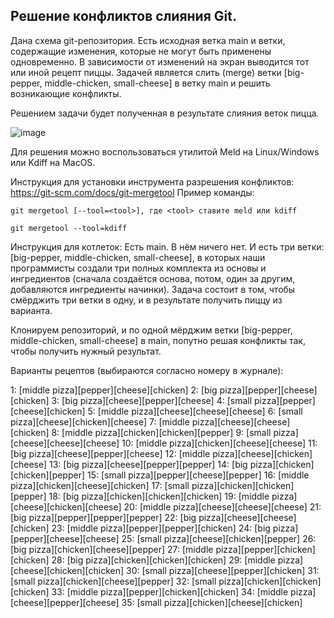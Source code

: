 ## Решение конфликтов слияния Git.

Дана схема git-репозитория. Есть исходная ветка main и ветки, содержащие изменения, которые не могут быть применены одновременно. В зависимости от изменений на экран выводится тот или иной рецепт пиццы.
Задачей является слить (merge) ветки [big-pepper, middle-chicken, small-cheese] в ветку main и решить возникающие конфликты. 

Решением задачи будет полученная в результате слияния веток пицца.

![image](https://github.com/CAT-labs-2024-spring/git_merge_conflict_resolve/assets/48153069/fffe0f12-a957-42cb-8913-c66d69ff7fae)

Для решения можно воспользоваться утилитой Meld на Linux/Windows или Kdiff на MacOS.

Инструкция для установки инструмента разрешения конфликтов: https://git-scm.com/docs/git-mergetool
Пример команды:

```
git mergetool [--tool=<tool>], где <tool> ставите meld или kdiff
```
```
git mergetool --tool=kdiff
```

Инструкция для котлеток:
Есть main. В нём ничего нет. И есть три ветки: [big-pepper, middle-chicken, small-cheese], в которых наши программисты создали три полных комплекта из основы и ингредиентов (сначала создаётся основа, потом, один за другим, добавляются ингредиенты начинки). 
Задача состоит в том, чтобы смёрджить три ветки в одну, и в результате получить пиццу из варианта.

Клонируем репозиторий, и по одной мёрджим ветки [big-pepper, middle-chicken, small-cheese] в main, попутно решая конфликты так, чтобы получить нужный результат.





Варианты рецептов (выбираются согласно номеру в журнале):

 1: [middle pizza][pepper][cheese][chicken]
 2: [big pizza][pepper][cheese][chicken]
 3: [big pizza][cheese][pepper][cheese]
 4: [small pizza][pepper][cheese][chicken]
 5: [middle pizza][cheese][cheese][cheese]
 6: [small pizza][cheese][chicken][cheese]
 7: [middle pizza][cheese][cheese][chicken]
 8: [middle pizza][chicken][chicken][pepper]
 9: [small pizza][cheese][cheese][cheese]
10: [middle pizza][chicken][cheese][cheese]
11: [big pizza][cheese][pepper][cheese]
12: [middle pizza][cheese][chicken][cheese]
13: [big pizza][cheese][pepper][pepper]
14: [big pizza][chicken][chicken][pepper]
15: [small pizza][pepper][cheese][pepper]
16: [middle pizza][chicken][cheese][chicken]
17: [small pizza][chicken][chicken][pepper]
18: [big pizza][chicken][chicken][chicken]
19: [middle pizza][cheese][chicken][cheese]
20: [middle pizza][cheese][cheese][cheese]
21: [big pizza][pepper][pepper][pepper]
22: [big pizza][cheese][cheese][chicken]
23: [middle pizza][pepper][pepper][chicken]
24: [big pizza][pepper][cheese][cheese]
25: [small pizza][cheese][chicken][pepper]
26: [big pizza][chicken][cheese][pepper]
27: [middle pizza][pepper][chicken][chicken]
28: [big pizza][chicken][chicken][chicken]
29: [middle pizza][cheese][chicken][chicken]
30: [small pizza][cheese][pepper][chicken]
31: [small pizza][chicken][cheese][pepper]
32: [small pizza][chicken][chicken][chicken]
33: [middle pizza][pepper][chicken][chicken]
34: [middle pizza][cheese][pepper][cheese]
35: [small pizza][chicken][cheese][chicken]
   
   
